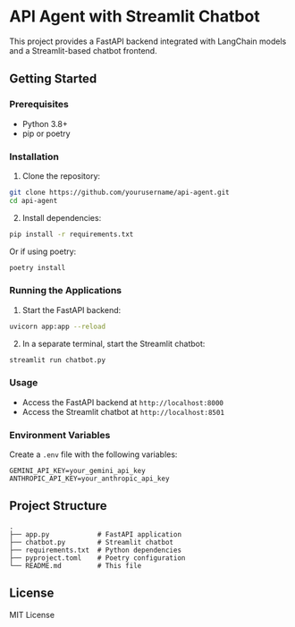 # API Agent with Streamlit Chatbot

This project provides a FastAPI backend integrated with LangChain models and a Streamlit-based chatbot frontend.

## Getting Started

### Prerequisites
- Python 3.8+
- pip or poetry

### Installation

1. Clone the repository:
```bash
git clone https://github.com/yourusername/api-agent.git
cd api-agent
```

2. Install dependencies:
```bash
pip install -r requirements.txt
```

Or if using poetry:
```bash
poetry install
```

### Running the Applications

1. Start the FastAPI backend:
```bash
uvicorn app:app --reload
```

2. In a separate terminal, start the Streamlit chatbot:
```bash
streamlit run chatbot.py
```

### Usage

- Access the FastAPI backend at `http://localhost:8000`
- Access the Streamlit chatbot at `http://localhost:8501`

### Environment Variables

Create a `.env` file with the following variables:
```
GEMINI_API_KEY=your_gemini_api_key
ANTHROPIC_API_KEY=your_anthropic_api_key
```

## Project Structure

```
.
├── app.py            # FastAPI application
├── chatbot.py        # Streamlit chatbot
├── requirements.txt  # Python dependencies
├── pyproject.toml    # Poetry configuration
└── README.md         # This file
```

## License

MIT License
